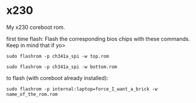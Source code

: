# x230

 My x230 coreboot rom.

first time flash:
Flash the corresponding bios chips with these commands. Keep in mind that if yo>

`sudo flashrom -p ch341a_spi -w top.rom`

`sudo flashrom -p ch341a_spi -w bottom.rom`


to flash (with coreboot already installed):

`sudo flashrom -p internal:laptop=force_I_want_a_brick -w name_of_the_rom.rom `
